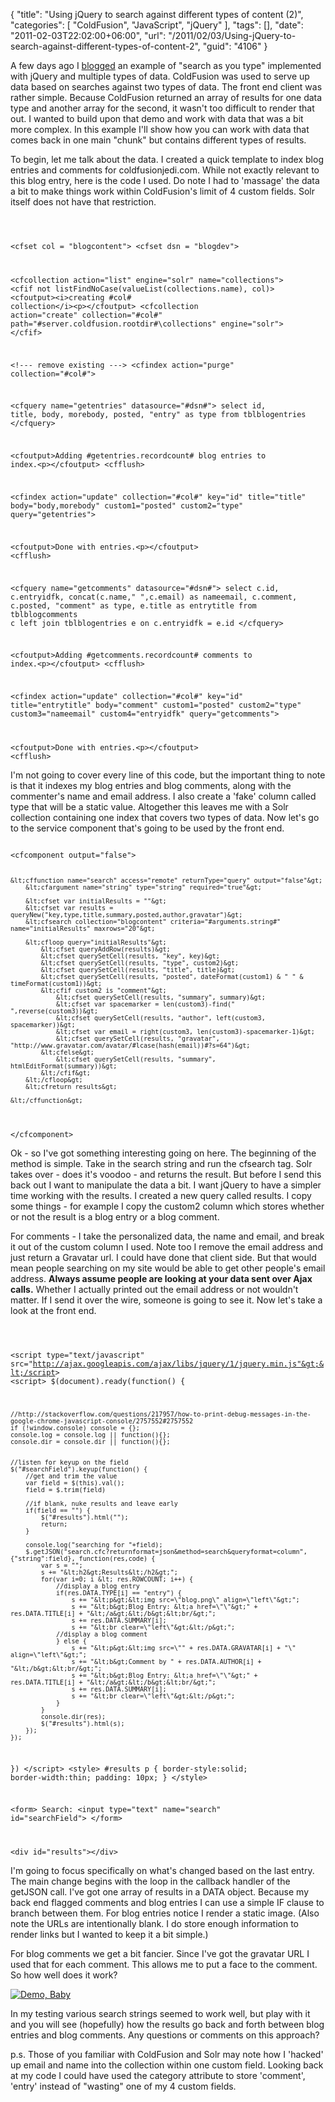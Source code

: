 {
	"title": "Using jQuery to search against different types of content (2)",
	"categories": [
		"ColdFusion",
		"JavaScript",
		"jQuery"
	],
	"tags": [],
	"date": "2011-02-03T22:02:00+06:00",
	"url": "/2011/02/03/Using-jQuery-to-search-against-different-types-of-content-2",
	"guid": "4106"
}

A few days ago I <a href="http://www.raymondcamden.com/index.cfm/2011/2/1/Using-jQuery-to-search-against-different-types-of-content">blogged</a> an example of "search as you type" implemented with jQuery and multiple types of data. ColdFusion was used to serve up data based on searches against two types of data. The front end client was rather simple. Because ColdFusion returned an array of results for one data type and another array for the second, it wasn't too difficult to render that out. I wanted to build upon that demo and work with data that was a bit more complex. In this example I'll show how you can work with data that comes back in one main "chunk" but contains different types of results.
<!--more-->
<p>

To begin, let me talk about the data. I created a quick template to index blog entries and comments for coldfusionjedi.com. While not exactly relevant to this blog entry, here is the code I used. Do note I had to 'massage' the data a bit to make things work within ColdFusion's limit of 4 custom fields. Solr itself does not have that restriction.

<p>

<code>

&lt;cfset col = "blogcontent"&gt;
&lt;cfset dsn = "blogdev"&gt;

&lt;cfcollection action="list" engine="solr" name="collections"&gt;
&lt;cfif not listFindNoCase(valueList(collections.name), col)&gt;
	&lt;cfoutput&gt;&lt;i&gt;creating #col# collection&lt;/i&gt;&lt;p&gt;&lt;/cfoutput&gt;
	&lt;cfcollection action="create" collection="#col#" path="#server.coldfusion.rootdir#\collections" engine="solr"&gt;
&lt;/cfif&gt;

&lt;!--- remove existing ---&gt;
&lt;cfindex action="purge" collection="#col#"&gt;

&lt;cfquery name="getentries" datasource="#dsn#"&gt;
select	id, title, body, morebody, posted, "entry" as type
from	tblblogentries
&lt;/cfquery&gt;

&lt;cfoutput&gt;Adding #getentries.recordcount# blog entries to index.&lt;p&gt;&lt;/cfoutput&gt;
&lt;cfflush&gt;

&lt;cfindex action="update" collection="#col#" key="id" title="title" body="body,morebody" custom1="posted" custom2="type" query="getentries"&gt;

&lt;cfoutput&gt;Done with entries.&lt;p&gt;&lt;/cfoutput&gt;
&lt;cfflush&gt;

&lt;cfquery name="getcomments" datasource="#dsn#"&gt;
select	c.id, c.entryidfk, concat(c.name," ",c.email) as nameemail, c.comment, c.posted, "comment" as type, e.title as entrytitle
from	tblblogcomments c
left join tblblogentries e on c.entryidfk = e.id
&lt;/cfquery&gt;

&lt;cfoutput&gt;Adding #getcomments.recordcount# comments to index.&lt;p&gt;&lt;/cfoutput&gt;
&lt;cfflush&gt;

&lt;cfindex action="update" collection="#col#" key="id" title="entrytitle" body="comment" custom1="posted" custom2="type" custom3="nameemail" custom4="entryidfk" query="getcomments"&gt;

&lt;cfoutput&gt;Done with entries.&lt;p&gt;&lt;/cfoutput&gt;
&lt;cfflush&gt;
</code>

<p>

I'm not going to cover every line of this code, but the important thing to note is that it indexes my blog entries and blog comments, along with the commenter's name and email address. I also create a 'fake' column called type that will be a static value. Altogether this leaves me with a Solr collection containing one index that covers two types of data. Now let's go to the service component that's going to be used by the front end.

<p>

<code>
&lt;cfcomponent output="false"&gt;
	
	&lt;cffunction name="search" access="remote" returnType="query" output="false"&gt;
		&lt;cfargument name="string" type="string" required="true"&gt;
		
		&lt;cfset var initialResults = ""&gt;
		&lt;cfset var results = queryNew("key,type,title,summary,posted,author,gravatar")&gt;
		&lt;cfsearch collection="blogcontent" criteria="#arguments.string#" name="initialResults" maxrows="20"&gt;

		&lt;cfloop query="initialResults"&gt;
			&lt;cfset queryAddRow(results)&gt;
			&lt;cfset querySetCell(results, "key", key)&gt;
			&lt;cfset querySetCell(results, "type", custom2)&gt;
			&lt;cfset querySetCell(results, "title", title)&gt;
			&lt;cfset querySetCell(results, "posted", dateFormat(custom1) & " " & timeFormat(custom1))&gt;
			&lt;cfif custom2 is "comment"&gt;
				&lt;cfset querySetCell(results, "summary", summary)&gt;
				&lt;cfset var spacemarker = len(custom3)-find(" ",reverse(custom3))&gt;
				&lt;cfset querySetCell(results, "author", left(custom3, spacemarker))&gt;
				&lt;cfset var email = right(custom3, len(custom3)-spacemarker-1)&gt;
				&lt;cfset querySetCell(results, "gravatar", "http://www.gravatar.com/avatar/#lcase(hash(email))#?s=64")&gt;
			&lt;cfelse&gt;
				&lt;cfset querySetCell(results, "summary", htmlEditFormat(summary))&gt;
			&lt;/cfif&gt;
		&lt;/cfloop&gt;
		&lt;cfreturn results&gt;
	
	&lt;/cffunction&gt;
	
&lt;/cfcomponent&gt;
</code>

<p>

Ok - so I've got something interesting going on here. The beginning of the method is simple. Take in the search string and run the cfsearch tag. Solr takes over - does it's voodoo - and returns the result. But before I send this back out I want to manipulate the data a bit. I want jQuery to have a simpler time working with the results. I created a new query called results. I copy some things - for example I copy the custom2 column which stores whether or not the result is a blog entry or a blog comment.

<p>

For comments - I take the personalized data, the name and email, and break it out of the custom column I used. Note too I remove the email address and just return a Gravatar url. I could have done that client side. But that would mean people searching on my site would be able to get other people's email address. <b>Always assume people are looking at your data sent over Ajax calls.</b> Whether I actually printed out the email address or not wouldn't matter. If I send it over the wire, someone is going to see it. Now let's take a look at the front end.

<p>

<code>

&lt;script type="text/javascript" src="http://ajax.googleapis.com/ajax/libs/jquery/1/jquery.min.js"&gt;&lt;/script&gt;
&lt;script&gt;
$(document).ready(function() {

	//http://stackoverflow.com/questions/217957/how-to-print-debug-messages-in-the-google-chrome-javascript-console/2757552#2757552
	if (!window.console) console = {};
	console.log = console.log || function(){};
	console.dir = console.dir || function(){};
	

	//listen for keyup on the field
	$("#searchField").keyup(function() {
		//get and trim the value
		var field = $(this).val();
		field = $.trim(field)

		//if blank, nuke results and leave early
		if(field == "") {
			$("#results").html("");
			return;
		}
		
		console.log("searching for "+field);
		$.getJSON("search.cfc?returnformat=json&method=search&queryformat=column", {"string":field}, function(res,code) {
			var s = "";
			s += "&lt;h2&gt;Results&lt;/h2&gt;";
			for(var i=0; i &lt; res.ROWCOUNT; i++) {
				//display a blog entry
				if(res.DATA.TYPE[i] == "entry") {
					s += "&lt;p&gt;&lt;img src=\"blog.png\" align=\"left\"&gt;";
					s += "&lt;b&gt;Blog Entry: &lt;a href=\"\"&gt;" + res.DATA.TITLE[i] + "&lt;/a&gt;&lt;/b&gt;&lt;br/&gt;";
					s += res.DATA.SUMMARY[i];
					s += "&lt;br clear=\"left\"&gt;&lt;/p&gt;";
				//display a blog comment
				} else {
					s += "&lt;p&gt;&lt;img src=\"" + res.DATA.GRAVATAR[i] + "\" align=\"left\"&gt;";
					s += "&lt;b&gt;Comment by " + res.DATA.AUTHOR[i] + "&lt;/b&gt;&lt;br/&gt;";
					s += "&lt;b&gt;Blog Entry: &lt;a href=\"\"&gt;" + res.DATA.TITLE[i] + "&lt;/a&gt;&lt;/b&gt;&lt;br/&gt;";
					s += res.DATA.SUMMARY[i];
					s += "&lt;br clear=\"left\"&gt;&lt;/p&gt;";
				}
			}
			console.dir(res);
			$("#results").html(s);
		});
	});
})
&lt;/script&gt;
&lt;style&gt;
#results p {
	border-style:solid;
	border-width:thin;
	padding: 10px;
}
&lt;/style&gt;

&lt;form&gt;
Search: &lt;input type="text" name="search" id="searchField"&gt;
&lt;/form&gt;

&lt;div id="results"&gt;&lt;/div&gt;
</code>

<p>

I'm going to focus specifically on what's changed based on the last entry. The main change begins with the loop in the callback handler of the getJSON call. I've got one array of results in a DATA object. Because my back end flagged comments and blog entries I can use a simple IF clause to branch between them. For blog entries notice I render a static image. (Also note the URLs are intentionally blank. I do store enough information to render links but I wanted to keep it a bit simple.) 

<p>

For blog comments we get a bit fancier. Since I've got the gravatar URL I used that for each comment. This allows me to put a face to the comment. So how well does it work?

<p>

<a href="http://www.coldfusionjedi.com/demos/feb32011/test.cfm"><img src="https://static.raymondcamden.com/images/cfjedi/icon_128.png" title="Demo, Baby" border="0"></a>

<p>

In my testing various search strings seemed to work well, but play with it and you will see (hopefully) how the results go back and forth between blog entries and blog comments. Any questions or comments on this approach?

<p>

p.s. Those of you familiar with ColdFusion and Solr may note how I 'hacked' up email and name into the collection within one custom field. Looking back at my code I could have used the category attribute to store 'comment', 'entry' instead of "wasting" one of my 4 custom fields.